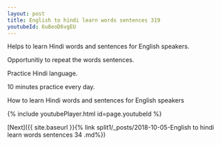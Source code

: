 ```yaml
---
layout: post
title: English to hindi learn words sentences 319 
youtubeId: 6u8eoD6vgEU
---
```

 
 
Helps to learn Hindi words and sentences for English speakers.

Opportunitiy to repeat the words sentences. 

Practice Hindi language. 
 
10 minutes practice every day. 
 
How to learn Hindi words and sentences for English speakers 
 
{% include youtubePlayer.html id=page.youtubeId %}
 
 
[Next]({{ site.baseurl }}{% link  split1/_posts/2018-10-05-English to hindi learn words sentences 34 .md%})
 
